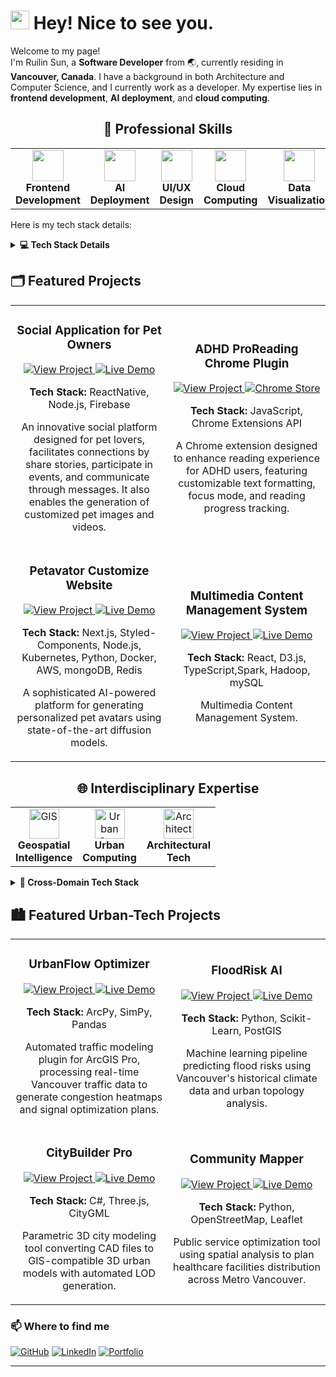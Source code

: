 <h1><img src="https://emojis.slackmojis.com/emojis/images/1531849430/4246/blob-sunglasses.gif?1531849430" width="30"/> Hey! Nice to see you.</h1>

<p>Welcome to my page! </br> I'm Ruilin Sun, a <b>Software Developer</b> from 🌏, currently residing in <img src="https://cdn-icons-png.flaticon.com/512/197/197430.png" width="13"/> <b>Vancouver, Canada</b>. I have a background in both Architecture and Computer Science, and I currently work as a developer. My expertise lies in <b>frontend development</b>, <b>AI deployment</b>, and <b>cloud computing</b>.

<!-- 🚀 Professional Skills -->
<h2 align="center">🚀 Professional Skills</h2>

<div align="center">

  <table>
    <tr>
      <td align="center"><img src="https://img.icons8.com/ios-filled/50/4B0082/react-native.png" width="50"/><br><b>Frontend Development</b></td>
      <td align="center"><img src="https://img.icons8.com/ios-filled/50/0E2F44/artificial-intelligence.png" width="50"/><br><b>AI Deployment</b></td>
      <td align="center"><img src="https://img.icons8.com/ios-filled/50/FF69B4/design.png" width="50"/><br><b>UI/UX Design</b></td>
      <td align="center"><img src="https://img.icons8.com/ios-filled/50/008080/cloud.png" width="50"/><br><b>Cloud Computing</b></td>
      <td align="center"><img src="https://img.icons8.com/ios-filled/50/FFA500/bar-chart.png" width="50"/><br><b>Data Visualization</b></td>
    </tr>
  </table>

</div>

<!-- 详细技能树 -->
<p> Here is my tech stack details: </p>
<details>
<summary><b>💻 Tech Stack Details</b></summary>

<div align="center">

|                                          Frontend Development                                          |                                              Cloud & DevOps                                              |                                                         UI/UX Design                                                          |
| :----------------------------------------------------------------------------------------------------: | :------------------------------------------------------------------------------------------------------: | :---------------------------------------------------------------------------------------------------------------------------: |
|        ![React](https://img.shields.io/badge/React-Expert-blue?style=for-the-badge&logo=react)         |       ![AWS](https://img.shields.io/badge/AWS-Advanced-orange?style=for-the-badge&logo=amazon-aws)       |                  ![Figma](https://img.shields.io/badge/Figma-Advanced-purple?style=for-the-badge&logo=figma)                  |
| ![TypeScript](https://img.shields.io/badge/TypeScript-Expert-blue?style=for-the-badge&logo=typescript) |       ![Docker](https://img.shields.io/badge/Docker-Advanced-blue?style=for-the-badge&logo=docker)       |          ![Material UI](https://img.shields.io/badge/Material_UI-Advanced-deepskyblue?style=for-the-badge&logo=mui)           |
|     ![Next.js](https://img.shields.io/badge/Next.js-Expert-black?style=for-the-badge&logo=next.js)     | ![Kubernetes](https://img.shields.io/badge/Kubernetes-Advanced-blue?style=for-the-badge&logo=kubernetes) |        ![Tailwind CSS](https://img.shields.io/badge/Tailwind_CSS-Advanced-teal?style=for-the-badge&logo=tailwind-css)         |
|      ![Redux](https://img.shields.io/badge/Redux-Advanced-purple?style=for-the-badge&logo=redux)       |   ![Firebase](https://img.shields.io/badge/Firebase-Advanced-yellow?style=for-the-badge&logo=firebase)   |              ![Heatmap Tracking](https://img.shields.io/badge/Heatmap_Tracking-Advanced-red?style=for-the-badge)              |
| ![GraphQL](https://img.shields.io/badge/GraphQL-Intermediate-ff69b4?style=for-the-badge&logo=graphql)  |  ![CI/CD](https://img.shields.io/badge/CI/CD-Intermediate-green?style=for-the-badge&logo=githubactions)  | ![Styled Components](https://img.shields.io/badge/Styled_Components-Advanced-pink?style=for-the-badge&logo=styled-components) |

</details>

<!-- 技能图标墙 -->
<!-- <div align="center">
  <h3>🛠️ Technologies & Tools</h3>

  <p>
    <img src="https://skillicons.dev/icons?i=react,redux,ts,js,nodejs,firebase,docker,aws,figma,sass" />
  </p>
</div> -->

<!-- 项目展示集 -->
<h2>🗂 Featured Projects</h2>

<div align="center">
  <table>
    <tr>
      <td width="50%">
        <h3 align="center">Social Application for Pet Owners</h3>
        <div align="center">
          <!-- <img src="project-screenshot.png" width="300" alt="Pet Social App Screenshot"/> -->
          <p>
            <a href="https://github.com/ruilinlin/bark_buddy">
              <img src="https://img.shields.io/badge/View_Project-4e4e4e?style=for-the-badge&logo=github" alt="View Project"/>
            </a>
            <a href="https://ruilinsun.myportfolio.com/social-application-for-pet-owner">
              <img src="https://img.shields.io/badge/Chrome_Store-4285F4?style=for-the-badge&logo=google-chrome&logoColor=white" alt="Live Demo"/>
            </a>
          </p>
          <p><strong>Tech Stack:</strong> ReactNative, Node.js, Firebase</p>
          <p>An innovative social platform designed for pet lovers, facilitates connections by share stories, participate in events, and communicate through messages. It also enables the generation of customized pet images and videos.</p>
        </div>
      </td>
      <td width="50%">
        <h3 align="center">ADHD ProReading Chrome Plugin</h3>
        <div align="center">
          <!-- <img src="adhd-plugin-screenshot.png" width="300" alt="ADHD ProReading Plugin Screenshot"/> -->
          <p>
            <a href="https://github.com/ruilinlin/adhd-reading-plugin">
              <img src="https://img.shields.io/badge/View_Project-4e4e4e?style=for-the-badge&logo=github" alt="View Project"/>
            </a>
            <a href="https://chrome.google.com/webstore/detail/your-plugin-id">
              <img src="https://img.shields.io/badge/Chrome_Store-4285F4?style=for-the-badge&logo=google-chrome&logoColor=white" alt="Chrome Store"/>
            </a>
          </p>
          <p><strong>Tech Stack:</strong> JavaScript, Chrome Extensions API</p>
          <p>A Chrome extension designed to enhance reading experience for ADHD users, featuring customizable text formatting, focus mode, and reading progress tracking.</p>
        </div>
      </td>
    </tr>
    <tr>
      <td width="50%">
        <h3 align="center">Petavator Customize Website</h3>
        <div align="center">
          <!-- <img src="petavator-screenshot.png" width="300" alt="Petavator Customize Screenshot"/> -->
          <p>
            <a href="https://github.com/ruilinlin/PetAvatarGenerator">
              <img src="https://img.shields.io/badge/View_Project-4e4e4e?style=for-the-badge&logo=github" alt="View Project"/>
            </a>
            <a href="https://www.youtube.com/watch?v=你的视频ID">
              <img src="https://img.shields.io/badge/Live_Demo-FF3850?style=for-the-badge&logo=html5" alt="Live Demo"/>
            </a>
          </p>
          <p><strong>Tech Stack:</strong> Next.js, Styled-Components, Node.js, Kubernetes, Python, Docker, AWS, mongoDB, Redis</p>
          <p>A sophisticated AI-powered platform for generating personalized pet avatars using state-of-the-art diffusion models.</p>
        </div>
      </td>
      <td width="50%">
        <h3 align="center">Multimedia Content Management System</h3>
        <div align="center">
          <!-- <img src="project-screenshot-2.png" width="300" alt="Multimedia Content Management System Screenshot"/> -->
          <p>
            <a href="https://github.com/ruilinsun/geospatial-visualization">
              <img src="https://img.shields.io/badge/View_Project-4e4e4e?style=for-the-badge&logo=github" alt="View Project"/>
            </a>
            <a href="https://geospatial-viz.demo.link">
              <img src="https://img.shields.io/badge/Live_Demo-FF3850?style=for-the-badge&logo=html5" alt="Live Demo"/>
            </a>
          </p>
          <p><strong>Tech Stack:</strong> React, D3.js, TypeScript,Spark, Hadoop, mySQL</p>
          <p>Multimedia Content Management System.</p>
        </div>
      </td>
    </tr>
  </table>
</div>

<!-- ==================== 下半部分：跨学科领域 ==================== -->
<h2 align="center">🌐 Interdisciplinary Expertise</h2>

<!-- 跨学科三板块 -->
<div align="center">
  <table>
    <tr>
      <td align="center">
        <img src="https://skillicons.dev/icons?i=gis" width="48" height="48" alt="GIS"/><br>
        <b>Geospatial<br>Intelligence</b>
      </td>
      <td align="center">
        <img src="https://skillicons.dev/icons?i=urbancomputing" width="48" height="48" alt="Urban Computing"/><br>
        <b>Urban<br>Computing</b>
      </td>
      <td align="center">
        <img src="https://skillicons.dev/icons?i=autocad" width="48" height="48" alt="Architecture"/><br>
        <b>Architectural<br>Tech</b>
      </td>
    </tr>
  </table>
</div>

<!-- 跨学科项目技术栈 -->
<details>
<summary><b>🔧 Cross-Domain Tech Stack</b></summary>
<div align="center">

| Geospatial Development                                                                            | Urban Data Science                                                                             | Architectural Integration                                                                     |
| ------------------------------------------------------------------------------------------------- | ---------------------------------------------------------------------------------------------- | --------------------------------------------------------------------------------------------- |
| ![ArcGIS Pro SDK](https://img.shields.io/badge/ArcGIS_Pro_SDK-Expert-2E75B6?style=flat&logo=esri) | ![GeoPandas](https://img.shields.io/badge/GeoPandas-Advanced-3776AB?style=flat&logo=python)    | ![Revit API](https://img.shields.io/badge/Revit_API-Advanced-32CD32?style=flat&logo=autodesk) |
| ![QGIS Plugins](https://img.shields.io/badge/QGIS_Plugins-Advanced-589632?style=flat&logo=qgis)   | ![PyTorch Geo](https://img.shields.io/badge/PyTorch_Geo-Expert-EE4C2C?style=flat&logo=pytorch) | ![IFC.js](https://img.shields.io/badge/IFC.js-Intermediate-4CAF50?style=flat)                 |
| ![CesiumJS](https://img.shields.io/badge/CesiumJS-3D_Maps-8DD6F9?style=flat&logo=cesium)          | ![NetworkX](https://img.shields.io/badge/NetworkX-Urban_Graphs-FF6F00?style=flat)              | ![BIM](https://img.shields.io/badge/BIM_Automation-Advanced-FF7043?style=flat)                |

</details>

<!-- 跨学科项目展示 -->
<h2>🏙️ Featured Urban-Tech Projects</h2>
<div align="center">
  <table>
    <tr>
      <td width="50%">
        <h3 align="center">UrbanFlow Optimizer</h3>
        <div align="center">
          <!-- <img src="urbanflow-screenshot.png" width="300" alt="UrbanFlow Screenshot"/> -->
          <p>
            <a href="https://github.com/ruilinsun/urbanflow">
              <img src="https://img.shields.io/badge/View_Project-4e4e4e?style=for-the-badge&logo=github" alt="View Project"/>
            </a>
            <a href="https://urbanflow-demo.com">
              <img src="https://img.shields.io/badge/Live_Demo-FF3850?style=for-the-badge&logo=html5" alt="Live Demo"/>
            </a>
          </p>
          <p><strong>Tech Stack:</strong> ArcPy, SimPy, Pandas</p>
          <p>Automated traffic modeling plugin for ArcGIS Pro, processing real-time Vancouver traffic data to generate congestion heatmaps and signal optimization plans.</p>
        </div>
      </td>
      <td width="50%">
        <h3 align="center">FloodRisk AI</h3>
        <div align="center">
          <!-- <img src="floodrisk-screenshot.png" width="300" alt="FloodRisk Screenshot"/> -->
          <p>
            <a href="https://github.com/ruilinsun/floodrisk">
              <img src="https://img.shields.io/badge/View_Project-4e4e4e?style=for-the-badge&logo=github" alt="View Project"/>
            </a>
            <a href="https://floodrisk-demo.com">
              <img src="https://img.shields.io/badge/Live_Demo-FF3850?style=for-the-badge&logo=html5" alt="Live Demo"/>
            </a>
          </p>
          <p><strong>Tech Stack:</strong> Python, Scikit-Learn, PostGIS</p>
          <p>Machine learning pipeline predicting flood risks using Vancouver's historical climate data and urban topology analysis.</p>
        </div>
      </td>
    </tr>
    <tr>
      <td width="50%">
        <h3 align="center">CityBuilder Pro</h3>
        <div align="center">
          <!-- <img src="citybuilder-screenshot.png" width="300" alt="CityBuilder Screenshot"/> -->
          <p>
            <a href="https://github.com/ruilinsun/citybuilder">
              <img src="https://img.shields.io/badge/View_Project-4e4e4e?style=for-the-badge&logo=github" alt="View Project"/>
            </a>
            <a href="https://citybuilder-demo.com">
              <img src="https://img.shields.io/badge/Live_Demo-FF3850?style=for-the-badge&logo=html5" alt="Live Demo"/>
            </a>
          </p>
          <p><strong>Tech Stack:</strong> C#, Three.js, CityGML</p>
          <p>Parametric 3D city modeling tool converting CAD files to GIS-compatible 3D urban models with automated LOD generation.</p>
        </div>
      </td>
      <td width="50%">
        <h3 align="center">Community Mapper</h3>
        <div align="center">
          <!-- <img src="mapper-screenshot.png" width="300" alt="Community Mapper Screenshot"/> -->
          <p>
            <a href="https://github.com/ruilinsun/mapper">
              <img src="https://img.shields.io/badge/View_Project-4e4e4e?style=for-the-badge&logo=github" alt="View Project"/>
            </a>
            <a href="https://mapper-demo.com">
              <img src="https://img.shields.io/badge/Live_Demo-FF3850?style=for-the-badge&logo=html5" alt="Live Demo"/>
            </a>
          </p>
          <p><strong>Tech Stack:</strong> Python, OpenStreetMap, Leaflet</p>
          <p>Public service optimization tool using spatial analysis to plan healthcare facilities distribution across Metro Vancouver.</p>
        </div>
      </td>
    </tr>
  </table>
</div>

<!-- Contact Information -->
<h3>📫 Where to find me</h3>
<p>
  <a href="https://github.com/ruilinsun"><img alt="GitHub" src="https://img.shields.io/badge/-GitHub-181717?logo=github&logoColor=white"/></a>
  <a href="https://linkedin.com/in/ruilinsun"><img alt="LinkedIn" src="https://img.shields.io/badge/-LinkedIn-0A66C2?logo=linkedin&logoColor=white"/></a>
  <a href="https://ruilinsun.dev"><img alt="Portfolio" src="https://img.shields.io/badge/-Portfolio-F24E1E?logo=figma&logoColor=white"/></a>
</p>

---

<!-- <p align="center">This <i>README</i> file is updated <b>every 3 hours</b> via GitHub Actions!</p>
<p align="center"><img src="https://github.com/ruilinsun/ruilinsun/workflows/README%20build/badge.svg" /></p> -->

<!-- <div align="center">
  <video width="300" controls>
    <source src="demo.mp4" type="video/mp4">
  </video>
</div> -->
